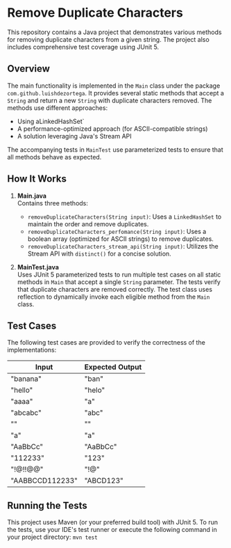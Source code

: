 # Remove Duplicate Characters

This repository contains a Java project that demonstrates various methods for removing duplicate characters from a given string. The project also includes comprehensive test coverage using JUnit 5.

## Overview

The main functionality is implemented in the `Main` class under the package `com.github.luishdezortega`. It provides several static methods that accept a `String` and return a new `String` with duplicate characters removed. The methods use different approaches:
- Using aLinkedHashSet`
- A performance-optimized approach (for ASCII-compatible strings)
- A solution leveraging Java's Stream API

The accompanying tests in `MainTest` use parameterized tests to ensure that all methods behave as expected.

## How It Works

1. **Main.java**  
   Contains three methods:
   - `removeDuplicateCharacters(String input)`: Uses a `LinkedHashSet` to maintain the order and remove duplicates.
   - `removeDuplicateCharacters_perfomance(String input)`: Uses a boolean array (optimized for ASCII strings) to remove duplicates.
   - `removeDuplicateCharacters_stream_api(String input)`: Utilizes the Stream API with `distinct()` for a concise solution.

   
2. **MainTest.java**  
   Uses JUnit 5 parameterized tests to run multiple test cases on all static methods in `Main` that accept a single `String` parameter. The tests verify that duplicate characters are removed correctly. The test class uses reflection to dynamically invoke each eligible method from the `Main` class.

## Test Cases
The following test cases are provided to verify the correctness of the implementations:

| Input           | Expected Output |
|-----------------|-----------------|
| "banana"        | "ban"           |
| "hello"         | "helo"          |
| "aaaa"          | "a"             |
| "abcabc"        | "abc"           |
| ""              | ""              |
| "a"             | "a"             |
| "AaBbCc"        | "AaBbCc"        |
| "112233"        | "123"           |
| "!@!!@@"        | "!@"            |
| "AABBCCD112233" | "ABCD123"       |

## Running the Tests

This project uses Maven (or your preferred build tool) with JUnit 5. To run the tests, use your IDE's test runner or execute the following command in your project directory:
 `mvn test`
